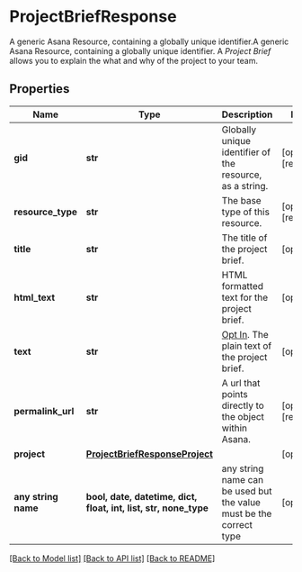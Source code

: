 # ProjectBriefResponse

A generic Asana Resource, containing a globally unique identifier.A generic Asana Resource, containing a globally unique identifier. A *Project Brief* allows you to explain the what and why of the project to your team.

## Properties
Name | Type | Description | Notes
------------ | ------------- | ------------- | -------------
**gid** | **str** | Globally unique identifier of the resource, as a string. | [optional] [readonly] 
**resource_type** | **str** | The base type of this resource. | [optional] [readonly] 
**title** | **str** | The title of the project brief. | [optional] 
**html_text** | **str** | HTML formatted text for the project brief. | [optional] 
**text** | **str** | [Opt In](/docs/inputoutput-options). The plain text of the project brief. | [optional] 
**permalink_url** | **str** | A url that points directly to the object within Asana. | [optional] [readonly] 
**project** | [**ProjectBriefResponseProject**](ProjectBriefResponseProject.md) |  | [optional] 
**any string name** | **bool, date, datetime, dict, float, int, list, str, none_type** | any string name can be used but the value must be the correct type | [optional]

[[Back to Model list]](../README.md#documentation-for-models) [[Back to API list]](../README.md#documentation-for-api-endpoints) [[Back to README]](../README.md)


